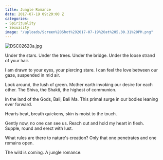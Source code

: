 ```yaml
---
title: Jungle Romance
date: 2017-07-19 09:29:00 Z
categories:
- Spirituality
- Sexuality
image: "/uploads/Screen%20Shot%202017-07-19%20at%205.30.31%20PM.png"
---
```


![DSC02620a.jpg](/uploads/DSC02620a.jpg)

Under the stars. Under the trees. Under the bridge. Under the loose strand of your hair.

I am drawn to your eyes, your piercing stare. I can feel the love between our gaze, suspended in mid air.

Look around, the lush of green. Mother earth invoking our desire for each other. The Shiva, the Shakti, the highest of communion.

In the land of the Gods, Bali, Bali Ma. This primal surge in our bodies leaning ever forward.

Hearts beat, breath quickens, skin is moist to the touch.

Gently now, no one can see us. Reach out and hold my heart in flesh. Supple, round and erect with lust.

What rules are there to nature's creation? Only that one penetrates and one remains open.

The wild is coming. A jungle romance.